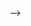 <!-- ---
title: Self Introduction
--- -->
<!-- # Hai XUE, Ph.D
<img src="./pic/Hai.jpg" alt="Hai Xue" style="float: right; width: 150px;  margin: 0 0 10px 10px;">
<!-- <img src="/github.io/pic/Hai.jpg" alt="Hai Xue" style="float: right; width: 150px; border-radius: 50%; margin: 0 0 10px 10px;"> -->

<!-- Email: [hxue@usst.edu.cn](mailto:hxue@usst.edu.cn)  
Website: https://icnlab2022.github.io/github.io/  -->
<!-- Phone: +86 17321502872 -->

<!-- ---

## Work Experience

- **Sept. 2021 – Current**: Assistant professor, University of Shanghai for Science and Technology, Shanghai, China.
- **Sept. 2020 – Sept. 2021**: Research professor, Korea University, Seoul, South Korea.  
  **Supervisor**: Prof. Sangheon Pack

--- -->

<!-- ## Education

- **Aug. 2020**: Ph.D., Computer engineering, Sungkyunkwan University, Suwon, South Korea.  
  **Supervisor**: Prof. Hee Yong Youn
- **Feb. 2016**: M.S., Computer and Software, Hanyang University, Seoul, South Korea.  
  **Supervisor**: Prof. Inwhee Joe
- **Feb. 2014**: B.S., Information and Communication Engineering, Konkuk University, Seoul, South Korea. -->

<!-- ---

## Research Interests
1. 6G Mobile Networks (RAN, Edge Computing, Intelligence, Core Network, etc.)
2. Network Softwarization, Programmable Networks (SDN, NFV, etc.)
3. Internet of Vehicles (V2X, IEEE 802.11p/WAVE, etc.)

--- --> -->
<!-- ### Journal Articles

1. S. Pei*, J. Wang, B. Zhang, W. Qin, H. Xue, X. Ye, and M. Chen, “Dpq: Dynamic pseudo-mean mixed-precision quantization for pruned neural network,” *Machine Learning*, vol. 113, no. 7, pp. 4099–4112, 2024, (CCF-B, CAS Q3, JCR Q2). DOI: [10.1007/s10994-023-06453-3](https://doi.org/10.1007/s10994-023-06453-3).

2. C. Wang, L. Chen, C. Tang, Y. Wang, Y. Xian, Y. Zhao, H. Xue, and Z. Huan*, “Enhanced time-sensitive networking configuration detection using optimized bpnn with feature selection for industry 4.0,” *Cluster Computing*, vol. 27, no. 7, pp. 9795–9810, 2024, (CAS Q3, JCR Q2). DOI: [10.1007/s10586-024-04493-5](https://doi.org/10.1007/s10586-024-04493-5).

...

### Conference Proceedings

1. H. Xue* and Y. Xia, “Profit-aware edge server placement based on all-pay auction for edge offloading,” in *Proceedings of IEEE/ACM 32nd International Symposium on Quality of Service (IWQoS)*, (CCF-B), 2024, pp. 1–2. DOI: [10.1109/IWQoS61813.2024.10682876](https://doi.org/10.1109/IWQoS61813.2024.10682876).

2. X. Chen, H. Xue, M. Kim, C. Wang, and H. Y. Youn*, “Detection of falls with smartphone using machine learning technique,” in *Proceedings of 8th International Congress on Advanced Applied Informatics (IIAI-AAI)*, 2019, pp. 611–616. DOI: [10.1109/IIAI-AAI.2019.00129](https://doi.org/10.1109/IIAI-AAI.2019.00129).

...

---

## Patents

1. H. Y. Youn, H. Xue, and K. T. Kim, “Methods and apparatuses for packet scheduling for software-defined networking in edge computing environment,” US Patent 11,502,967, Nov. 2022.
2. K. Kim, H. Park, S. Pack, H. Xue, and S. Jang, “Controller and method for providing switch migration in software defined networking,” Patent 10-2277554, 2021.

...

---

## Skills

- **Languages**: Mandarin Chinese (native), Korean (high Level 6), English (fluent).
- **Coding**: Java, JavaScript, Python, C, PHP, LaTeX, …
- **Databases**: MySQL, SQLServer.
- **Web Development**: HTML, CSS, JavaScript, Apache Web Server, Tomcat Web Server.
- **Simulation Tools**: MATLAB, Eclipse/IDEA, Visual Studio, Mininet, NS-3.
- **Open-source Projects**: OpenDayLight (ODL), ONOS, OPENSTACK.

---

## Miscellaneous Experience

### Awards and Achievements

- **Sep. 2021-Feb. 2022**: BK21 Plus Research Scholarship, Korea university.
- **Mar. 2016-Sep. 2017**: SUNGKYUN HONORABLE SCHOLARSHIP (waived tuition), Sungkyunkwan University.
...

---

## Professional Activity

- **Journal Reviewer**: IEEE (IoT Journal, TMC, TWC, Access, Commun. Lett.), Elsevier (CN, ICT Express, ASEJ, Phys. Commun.), etc.
- **Conference Reviewer**: IFIP-IEEE IM 2021, ICCCN 2021, APNOMS 22nd, INFOCOM 2022, IEEE ICC’22-CSM Symposium, IWQoS 2022, Globecom 2024.
...

## References

Available on request.

---

*Image Placeholder:* (Add images here as required) -->